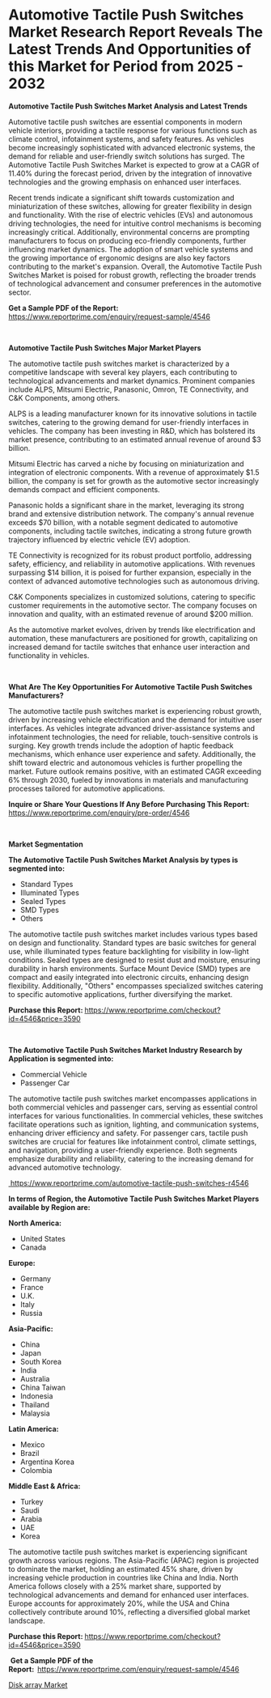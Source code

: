 <p><h1>Automotive Tactile Push Switches Market Research Report Reveals The Latest Trends And Opportunities of this Market for Period from 2025 - 2032</h1></p><p><strong>Automotive Tactile Push Switches Market Analysis and Latest Trends</strong></p>
<p><p>Automotive tactile push switches are essential components in modern vehicle interiors, providing a tactile response for various functions such as climate control, infotainment systems, and safety features. As vehicles become increasingly sophisticated with advanced electronic systems, the demand for reliable and user-friendly switch solutions has surged. The Automotive Tactile Push Switches Market is expected to grow at a CAGR of 11.40% during the forecast period, driven by the integration of innovative technologies and the growing emphasis on enhanced user interfaces.</p><p>Recent trends indicate a significant shift towards customization and miniaturization of these switches, allowing for greater flexibility in design and functionality. With the rise of electric vehicles (EVs) and autonomous driving technologies, the need for intuitive control mechanisms is becoming increasingly critical. Additionally, environmental concerns are prompting manufacturers to focus on producing eco-friendly components, further influencing market dynamics. The adoption of smart vehicle systems and the growing importance of ergonomic designs are also key factors contributing to the market's expansion. Overall, the Automotive Tactile Push Switches Market is poised for robust growth, reflecting the broader trends of technological advancement and consumer preferences in the automotive sector.</p></p>
<p><strong>Get a Sample PDF of the Report:&nbsp;</strong> <a href="https://www.reportprime.com/enquiry/request-sample/4546?utm_campaign=3359&utm_medium=2&utm_source=Github&utm_content=ia&utm_term=19032025&utm_id=automotive-tactile-push-switches">https://www.reportprime.com/enquiry/request-sample/4546</a></p>
<p>&nbsp;</p>
<p><strong>Automotive Tactile Push Switches Major Market Players</strong></p>
<p><p>The automotive tactile push switches market is characterized by a competitive landscape with several key players, each contributing to technological advancements and market dynamics. Prominent companies include ALPS, Mitsumi Electric, Panasonic, Omron, TE Connectivity, and C&K Components, among others.</p><p>ALPS is a leading manufacturer known for its innovative solutions in tactile switches, catering to the growing demand for user-friendly interfaces in vehicles. The company has been investing in R&D, which has bolstered its market presence, contributing to an estimated annual revenue of around $3 billion.</p><p>Mitsumi Electric has carved a niche by focusing on miniaturization and integration of electronic components. With a revenue of approximately $1.5 billion, the company is set for growth as the automotive sector increasingly demands compact and efficient components.</p><p>Panasonic holds a significant share in the market, leveraging its strong brand and extensive distribution network. The company's annual revenue exceeds $70 billion, with a notable segment dedicated to automotive components, including tactile switches, indicating a strong future growth trajectory influenced by electric vehicle (EV) adoption.</p><p>TE Connectivity is recognized for its robust product portfolio, addressing safety, efficiency, and reliability in automotive applications. With revenues surpassing $14 billion, it is poised for further expansion, especially in the context of advanced automotive technologies such as autonomous driving.</p><p>C&K Components specializes in customized solutions, catering to specific customer requirements in the automotive sector. The company focuses on innovation and quality, with an estimated revenue of around $200 million.</p><p>As the automotive market evolves, driven by trends like electrification and automation, these manufacturers are positioned for growth, capitalizing on increased demand for tactile switches that enhance user interaction and functionality in vehicles.</p></p>
<p>&nbsp;</p>
<p><strong>What Are The Key Opportunities For Automotive Tactile Push Switches Manufacturers?</strong></p>
<p><p>The automotive tactile push switches market is experiencing robust growth, driven by increasing vehicle electrification and the demand for intuitive user interfaces. As vehicles integrate advanced driver-assistance systems and infotainment technologies, the need for reliable, touch-sensitive controls is surging. Key growth trends include the adoption of haptic feedback mechanisms, which enhance user experience and safety. Additionally, the shift toward electric and autonomous vehicles is further propelling the market. Future outlook remains positive, with an estimated CAGR exceeding 6% through 2030, fueled by innovations in materials and manufacturing processes tailored for automotive applications.</p></p>
<p><strong>Inquire or Share Your Questions If Any Before Purchasing This Report:</strong> <a href="https://www.reportprime.com/enquiry/pre-order/4546?utm_campaign=3359&utm_medium=2&utm_source=Github&utm_content=ia&utm_term=19032025&utm_id=automotive-tactile-push-switches">https://www.reportprime.com/enquiry/pre-order/4546</a></p>
<p>&nbsp;</p>
<p><strong>Market Segmentation</strong></p>
<p><strong>The Automotive Tactile Push Switches Market Analysis by types is segmented into:</strong></p>
<p><ul><li>Standard Types</li><li>Illuminated Types</li><li>Sealed Types</li><li>SMD Types</li><li>Others</li></ul></p>
<p><p>The automotive tactile push switches market includes various types based on design and functionality. Standard types are basic switches for general use, while illuminated types feature backlighting for visibility in low-light conditions. Sealed types are designed to resist dust and moisture, ensuring durability in harsh environments. Surface Mount Device (SMD) types are compact and easily integrated into electronic circuits, enhancing design flexibility. Additionally, "Others" encompasses specialized switches catering to specific automotive applications, further diversifying the market.</p></p>
<p><strong>Purchase this Report:&nbsp;</strong><a href="https://www.reportprime.com/checkout?id=4546&price=3590&utm_campaign=3359&utm_medium=2&utm_source=Github&utm_content=ia&utm_term=19032025&utm_id=automotive-tactile-push-switches">https://www.reportprime.com/checkout?id=4546&price=3590</a></p>
<p>&nbsp;</p>
<p><strong>The Automotive Tactile Push Switches Market Industry Research by Application is segmented into:</strong></p>
<p><ul><li>Commercial Vehicle</li><li>Passenger Car</li></ul></p>
<p><p>The automotive tactile push switches market encompasses applications in both commercial vehicles and passenger cars, serving as essential control interfaces for various functionalities. In commercial vehicles, these switches facilitate operations such as ignition, lighting, and communication systems, enhancing driver efficiency and safety. For passenger cars, tactile push switches are crucial for features like infotainment control, climate settings, and navigation, providing a user-friendly experience. Both segments emphasize durability and reliability, catering to the increasing demand for advanced automotive technology.</p></p>
<p><a href="https://www.reportprime.com/automotive-tactile-push-switches-r4546?utm_campaign=3359&utm_medium=2&utm_source=Github&utm_content=ia&utm_term=19032025&utm_id=automotive-tactile-push-switches">&nbsp;https://www.reportprime.com/automotive-tactile-push-switches-r4546</a></p>
<p><strong>In terms of Region, the Automotive Tactile Push Switches Market Players available by Region are:</strong></p>
<p>
    <p> <strong> North America: </strong>
        <ul>
            <li>United States</li>
            <li>Canada</li>
        </ul>
        </p> 
    <p> <strong> Europe: </strong>
        <ul>
            <li>Germany</li>
            <li>France</li>
            <li>U.K.</li>
            <li>Italy</li>
            <li>Russia</li>
        </ul>
        </p> 
    <p> <strong> Asia-Pacific: </strong>
        <ul>
            <li>China</li>
            <li>Japan</li>
            <li>South Korea</li>
            <li>India</li>
            <li>Australia</li>
            <li>China Taiwan</li>
            <li>Indonesia</li>
            <li>Thailand</li>
            <li>Malaysia</li>
        </ul>
        </p> 
    <p> <strong> Latin America: </strong>
        <ul>
            <li>Mexico</li>
            <li>Brazil</li>
            <li>Argentina Korea</li>
            <li>Colombia</li>
        </ul>
        </p> 
    <p> <strong> Middle East & Africa: </strong>
        <ul>
            <li>Turkey</li>
            <li>Saudi</li>
            <li>Arabia</li>
            <li>UAE</li>
            <li>Korea</li>
        </ul>
    </p>
    </p>
<p><p>The automotive tactile push switches market is experiencing significant growth across various regions. The Asia-Pacific (APAC) region is projected to dominate the market, holding an estimated 45% share, driven by increasing vehicle production in countries like China and India. North America follows closely with a 25% market share, supported by technological advancements and demand for enhanced user interfaces. Europe accounts for approximately 20%, while the USA and China collectively contribute around 10%, reflecting a diversified global market landscape.</p></p>
<p><strong>Purchase this Report: </strong><a href="https://www.reportprime.com/checkout?id=4546&price=3590&utm_campaign=3359&utm_medium=2&utm_source=Github&utm_content=ia&utm_term=19032025&utm_id=automotive-tactile-push-switches">https://www.reportprime.com/checkout?id=4546&price=3590</a></p>
<p>&nbsp;<strong>Get a Sample PDF of the Report:&nbsp;&nbsp;</strong><a href="https://www.reportprime.com/enquiry/request-sample/4546?utm_campaign=3359&utm_medium=2&utm_source=Github&utm_content=ia&utm_term=19032025&utm_id=automotive-tactile-push-switches">https://www.reportprime.com/enquiry/request-sample/4546</a></p>
<p><strong></strong></p>
<p><p><a href="https://github.com/joshuagarcia509/Market-Research-Report-List-1/blob/main/disk-array-market.md?utm_campaign=3359&utm_medium=2&utm_source=Github&utm_content=ia&utm_term=19032025&utm_id=automotive-tactile-push-switches">Disk array Market</a></p></p>